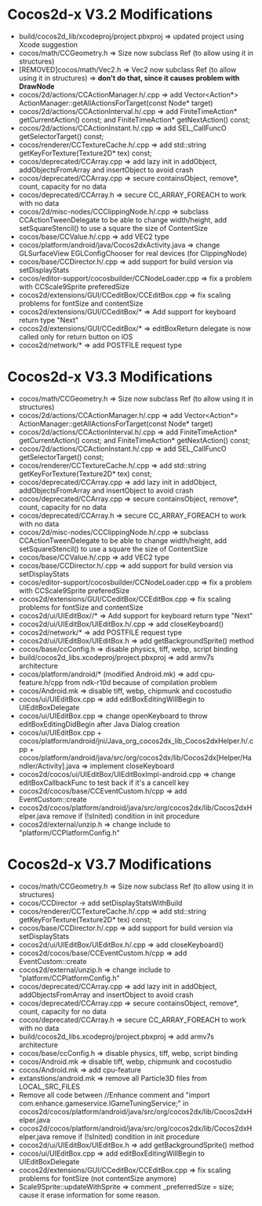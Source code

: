 Cocos2d-x V3.2 Modifications
====

* build/cocos2d_lib/xcodeproj/project.pbxproj => updated project using Xcode suggestion
* cocos/math/CCGeometry.h => Size now subclass Ref (to allow using it in structures)
* [REMOVED]cocos/math/Vec2.h => Vec2 now subclass Ref (to allow using it in structures) => **don't do that, since it causes problem with DrawNode**
* cocos/2d/actions/CCActionManager.h/.cpp => add Vector<Action\*> ActionManager::getAllActionsForTarget(const Node* target)
* cocos/2d/actions/CCActionInterval.h/.cpp => add FiniteTimeAction\* getCurrentAction() const; and FiniteTimeAction\* getNextAction() const;
* cocos/2d/actions/CCActionInstant.h/.cpp => add SEL_CallFuncO getSelectorTarget() const;
* cocos/renderer/CCTextureCache.h/.cpp => add std::string getKeyForTexture(Texture2D* tex) const;
* cocos/deprecated/CCArray.cpp => add lazy init in addObject, addObjectsFromArray and insertObject to avoid crash
* cocos/deprecated/CCArray.cpp => secure containsObject, remove*, count, capacity for no data
* cocos/deprecated/CCArray.h => secure CC_ARRAY_FOREACH to work with no data
* cocos/2d/misc-nodes/CCClippingNode.h/.cpp => subclass CCActionTweenDelegate to be able to change width/height, add setSquareStencil() to use a square the size of ContentSize
* cocos/base/CCValue.h/.cpp => add VEC2 type
* cocos/platform/android/java/Cocos2dxActivity.java => change GLSurfaceView EGLConfigChooser for real devices (for ClippingNode)
* cocos/base/CCDirector.h/.cpp => add support for build version via setDisplayStats
* cocos/editor-support/cocosbuilder/CCNodeLoader.cpp => fix a problem with CCScale9Sprite preferedSize
* cocos2d/extensions/GUI/CCeditBox/CCEditBox.cpp => fix scaling problems for fontSize and contentSize
* cocos2d/extensions/GUI/CCeditBox/* => Add support for keyboard return type "Next"
* cocos2d/extensions/GUI/CCeditBox/* => editBoxReturn delegate is now called only for return button on iOS
* cocos2d/network/* => add POSTFILE request type


Cocos2d-x V3.3 Modifications
====

* cocos/math/CCGeometry.h => Size now subclass Ref (to allow using it in structures)
* cocos/2d/actions/CCActionManager.h/.cpp => add Vector<Action\*> ActionManager::getAllActionsForTarget(const Node* target)
* cocos/2d/actions/CCActionInterval.h/.cpp => add FiniteTimeAction\* getCurrentAction() const; and FiniteTimeAction\* getNextAction() const;
* cocos/2d/actions/CCActionInstant.h/.cpp => add SEL_CallFuncO getSelectorTarget() const;
* cocos/renderer/CCTextureCache.h/.cpp => add std::string getKeyForTexture(Texture2D* tex) const;
* cocos/deprecated/CCArray.cpp => add lazy init in addObject, addObjectsFromArray and insertObject to avoid crash
* cocos/deprecated/CCArray.cpp => secure containsObject, remove*, count, capacity for no data
* cocos/deprecated/CCArray.h => secure CC_ARRAY_FOREACH to work with no data
* cocos/2d/misc-nodes/CCClippingNode.h/.cpp => subclass CCActionTweenDelegate to be able to change width/height, add setSquareStencil() to use a square the size of ContentSize
* cocos/base/CCValue.h/.cpp => add VEC2 type
* cocos/base/CCDirector.h/.cpp => add support for build version via setDisplayStats
* cocos/editor-support/cocosbuilder/CCNodeLoader.cpp => fix a problem with CCScale9Sprite preferedSize
* cocos2d/extensions/GUI/CCeditBox/CCEditBox.cpp => fix scaling problems for fontSize and contentSize
* cocos2d/ui/UIEditBox//* => Add support for keyboard return type "Next"
* cocos2d/ui/UIEditBox/UIEditBox.h/.cpp => add closeKeyboard()
* cocos2d/network/* => add POSTFILE request type
* cocos2d/ui/UIEditBox/UIEditBox.h => add getBackgroundSprite() method
* cocos/base/ccConfig.h => disable physics, tiff, webp, script binding
* build/cocos2d_libs.xcodeproj/project.pbxproj => add armv7s architecture
* cocos/platform/android/* (modified Android.mk) => add cpu-feature.h/cpp from ndk-r10d because of compilation problem
* cocos/Android.mk => disable tiff, webp, chipmunk and cocostudio
* cocos/ui/UIEditBox.cpp => add editBoxEditingWillBegin to UIEditBoxDelegate
* cocos/ui/UIEditBox.cpp => change openKeyboard to throw editBoxEditingDidBegin after Java Dialog creation
* cocos/ui/UIEditBox.cpp + cocos/platform/android/jni/Java_org_cocos2dx_lib_Cocos2dxHelper.h/.cpp + cocos/platform/android/java/src/org/cocos2dx/lib/Cocos2dx[Helper/Handler/Activity].java => implement closeKeyboard
* cocos2d/cocos/ui/UIEditBox/UIEditBoxImpl-android.cpp => change editBoxCallbackFunc to test back if it's a cancell key 
* cocos2d/cocos/base/CCEventCustom.h/cpp => add EventCustom::create
* cocos2d/cocos/platform/android/java/src/org/cocos2dx/lib/Cocos2dxHelper.java remove if (!sInited) condition in init procedure
* cocos2d/external/unzip.h => change include to "platform/CCPlatformConfig.h"


Cocos2d-x V3.7 Modifications
====

* cocos/math/CCGeometry.h => Size now subclass Ref (to allow using it in structures)
* cocos/CCDirector -> add setDisplayStatsWithBuild
* cocos/renderer/CCTextureCache.h/.cpp => add std::string getKeyForTexture(Texture2D* tex) const;
* cocos/base/CCDirector.h/.cpp => add support for build version via setDisplayStats
* cocos2d/ui/UIEditBox/UIEditBox.h/.cpp => add closeKeyboard()
* cocos2d/cocos/base/CCEventCustom.h/cpp => add EventCustom::create
* cocos2d/external/unzip.h => change include to "platform/CCPlatformConfig.h"
* cocos/deprecated/CCArray.cpp => add lazy init in addObject, addObjectsFromArray and insertObject to avoid crash
* cocos/deprecated/CCArray.cpp => secure containsObject, remove*, count, capacity for no data
* cocos/deprecated/CCArray.h => secure CC_ARRAY_FOREACH to work with no data
* build/cocos2d_libs.xcodeproj/project.pbxproj => add armv7s architecture
* cocos/base/ccConfig.h => disable physics, tiff, webp, script binding
* cocos/Android.mk => disable tiff, webp, chipmunk and cocostudio
* cocos/Android.mk => add cpu-feature
* extanstions/android.mk => remove all Particle3D files from LOCAL_SRC_FILES
* Remove all code between //Enhance comment and "import com.enhance.gameservice.IGameTuningService;" in cocos2d/cocos/platform/android/java/src/org/cocos2dx/lib/Cocos2dxHelper.java
* cocos2d/cocos/platform/android/java/src/org/cocos2dx/lib/Cocos2dxHelper.java remove if (!sInited) condition in init procedure
* cocos2d/ui/UIEditBox/UIEditBox.h => add getBackgroundSprite() method
* cocos/ui/UIEditBox.cpp => add editBoxEditingWillBegin to UIEditBoxDelegate
* cocos2d/extensions/GUI/CCeditBox/CCEditBox.cpp => fix scaling problems for fontSize (not contentSize anymore)
* Scale9Sprite::updateWithSprite  => comment _preferredSize = size; cause it erase information for some reason.

